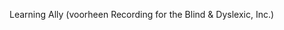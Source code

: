 <Token xmlns:xlink="http://www.w3.org/1999/xlink"><embeddedLabel xmlns="http://ddue.schemas.microsoft.com/authoring/2003/5">Learning Ally (voorheen Recording for the Blind &amp; Dyslexic, Inc.) </embeddedLabel></Token>

<!--HONumber=May16_HO1-->



